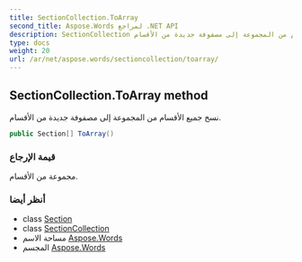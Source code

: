 ```yaml
---
title: SectionCollection.ToArray
second_title: Aspose.Words لمراجع .NET API
description: SectionCollection طريقة. نسخ جميع الأقسام من المجموعة إلى مصفوفة جديدة من الأقسام.
type: docs
weight: 20
url: /ar/net/aspose.words/sectioncollection/toarray/
---
```

## SectionCollection.ToArray method

نسخ جميع الأقسام من المجموعة إلى مصفوفة جديدة من الأقسام.

```csharp
public Section[] ToArray()
```

### قيمة الإرجاع

مجموعة من الأقسام.

### أنظر أيضا

* class [Section](../../section/)
* class [SectionCollection](../)
* مساحة الاسم [Aspose.Words](../../sectioncollection/)
* المجسم [Aspose.Words](../../../)


